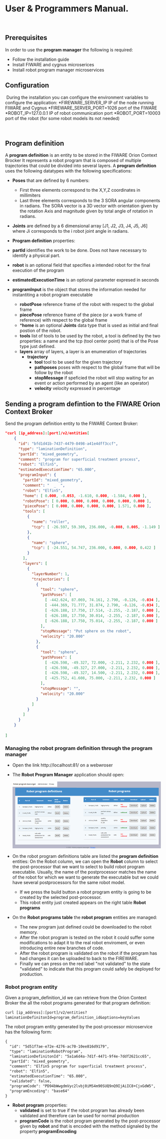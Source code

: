 ﻿# User & Programmers Manual. 
​
## Prerequisites
In order to use the **program manager** the following is required:
​
* Follow the installation guide [](doc/InstallationGuide.md)
* Install FIWARE and cygnus microserices
* Install robot program manager microservices
​
## Configuration
​
During the installation you can configure the environment variables to configure the application:
 *FIREWARE_SERVER_IP IP of the node running FIWARE and Cygnus
 *FIREWARE_SERVER_PORT=1026 port of the FIWARE
 *ROBOT_IP=127.0.0.1 IP of robot communication port
 *ROBOT_PORT=10003 port of the robot (for some robot models its not needed)

​
## Program definition 

A **program definition** is an entity to be stored in the FIWARE Orion Context Brocker
It represents a robot program that is composed of multiple trajectories that could be divided into several layers.
A **program definition** uses the following datatypes with the following specifications:
* **Poses** that are defined by 6 numbers:
  * First three elements correspond to the X,Y,Z coordinates in millimiters
  * Last three elements corresponds to the 3 SORA angular components in radians. 
    The SORA vector is a 3D vector with orientation given by the rotation Axis and magnitude given by total angle of rotation in radians.  
* **Joints** are defined by a 6 dimensional array [J1, J2, J3, J4, J5, J6] where Ji corresponds to the i robot joint angle in radians.  

* **Program definition** properties: 
* **partId** identifies the work to be done. Does not have necessary to identify a physical part.
* **robot** is an optional field that specifies a intended robot for the final execution of the program
* **estimatedExecutionTime** is an optional parameter expresed in seconds
* **programInput** is the object that stores the information needed for instantiting a robot program executable
  * **robotPose** reference frame of the robot with respect to the global frame
  * **piecePose** reference frame of the piece (or a work frame of reference) with respect to the global frame
  * ***home** is an optional **Joints** data type that is used as initial and final postion of the robot.
  * **tools** list of tools to be used by the robot, a tool is defined by the two properties: a name and the tcp (tool center point) that is of the Pose type just defined.
  * **layers** array of layers, a layer is an enumeration of trajectories 
    * **trajectory** 
      * **tool** tool to be used for the given trajectory
      * **pathposes** poses with respect to the global frame that will be follow by the robot
      * **stopMessage** if speficied the robot will stop waiting for an event or action performed by an agent (like an operator)
      * **velocity** velocity expressed in percentage

## Sending a program defintion to the FIWARE Orion Context Broker

Send the program definition entity to the FIWARE Context Broker: 

```json
"curl [ip_address]:[port]/v2/entities[
    {
      "id": "bfd1d41b-7437-4479-8498-a41e4dff3ccf",
      "type": "laminationDefinition",
      "partId": "mixed_geometry",
      "comment": "program for superficial treatment process",
      "robot": "Elfin5",
      "estimatedExecutionTime": "65.000",
      "programInput": {
        "partId": "mixed_geometry",
        "comment": "  _  ",
        "robot": "Elfin5",
        "home": [ 0.000, -0.053, -1.610, 0.000, -1.584, 0.000 ],
        "robotPose": [ 0.000, 0.000, 0.000, 0.000, 0.000, 0.000 ],
        "piecePose": [ 0.000, 0.000, 0.000, 0.000, 1.571, 0.000 ],
        "tools": [          
          {
            "name": "roller",
            "tcp": [ -26.597, 59.309, 236.000, -0.008, 0.005, -1.149 ]
          },
          {
            "name": "sphere",
            "tcp": [ -24.551, 54.747, 236.000, 0.000, 0.000, 0.422 ]
          }
        ],
        "layers": [
          {
            "layerNumber": 1,
            "trajectories": [
              {
                "tool": "sphere",
                "pathPoses": [
                  [ -442.624, 87.069, 74.161, 2.790, -0.126, -0.034 ],
                  [ -444.369, 71.777, 31.874, 2.790, -0.126, -0.034 ],                 
                  [ -626.188, 17.750, 17.514, -2.255, -2.187, 0.000 ],
                  [ -626.188, 17.750, 30.014, -2.255, -2.187, 0.000 ],
                  [ -626.188, 17.750, 75.014, -2.255, -2.187, 0.000 ]
                ],
                "stopMessage": "Put sphere on the robot",
                "velocity": "20.000"
              },
              {
                "tool": "sphere",
                "pathPoses": [
                  [ -426.598, -49.327, 72.000, -2.211, 2.232, 0.000 ],
                  [ -426.598, -49.327, 27.000, -2.211, 2.232, 0.000 ],
                  [ -426.598, -49.327, 14.500, -2.211, 2.232, 0.000 ],                 
                  [ -425.752, 41.608, 75.000, -2.211, 2.232, 0.000 ]
                ],
                "stopMessage": "",
                "velocity": "20.000"
              }
            ]
          }
        ]
      }
    }  

]
```
### Managing the robot program definition through the **program manager**

 * Open the link http://localhost:81/ on a webwroser
 * The **Robot Program Manager** application should open:
 
    ![](/assets/robot_program_manager_01.png)

 * On the robot program definitions table are listed the **program definition** entities:
   On the Robot column, we can open the **Robot** column to select the post-processor that we want to select to build robot program executable. Usually, the name of the postprocessor matches the name of the robot for which we want to generate the executable but we could have several postprocessors for the same robot model.
   * If we press the build button a robot program entity is going to be created by the selected post-processor.
   * This robot entity just created appears on the right table **Robot programs**
 * On the **Robot programs table** the **robot program** entities are managed:
   * The new program just defined could be downloaded to the robot memory.
   * After the robot program is tested on the robot it could suffer some modifications to adapt it to the real robot enviroment, or even introducing entire new branches of code.
   * After the robot program is validated on the robot if the program has had changes it can be uploaded to back to the FIREWARE.
   * Finally we can press on the red label "not validated" to the state "validated" to indicate that this program could safely be deployed for production.

### Robot program entity

Given a program_definition_id we can retrieve from the Orion Context Broker the all the robot programs generated for that program definition:

```
curl [ip_address]:[port]/v2/entities?laminationDefinitonId=program_definition_id&options=keyValues
```

The robot program entity generated by the post-processor microservice has the following form:


```
{
  "id": "5d51f7ae-e72e-4276-ac70-10ee816d9179",
  "type": "laminationRobotProgram",
  "laminationDefinitonId": "5a1a6d4a-7d1f-4471-9f4e-7ddf2621cc65",
  "partId": "mixed_geometry",
  "comment": "Elfin5 program for superficial treatment process",
  "robot": "Elfin5",
  "estimatedExecutionTime": "65.000",
  "validated": false,
  "programCode": "PD94bWwgdmVyc2lvbj0iMS4m90SUQ9nQ9IjAiIC8+CjxGdW5", 
  "programEncoding": "base64"
}
```
* **Robot program** properties: 
  * **validated** is set to true if the robot program has already been validated and therefore can be used for normal production
  * **programCode** is the robot program generated by the post-processor given by **robot** and that is encoded with the method signaled by the property **programEncoding**